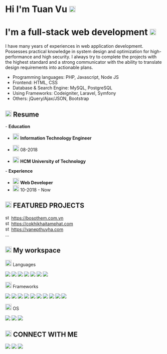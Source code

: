 # Hi I'm Tuan Vu <img class="emoji" alt="wave" height="20" width="20" src="https://github.githubassets.com/images/icons/emoji/unicode/1f44b.png">

# I'm a full-stack web development <img class="emoji" alt="man_technologist" height="20" width="20" src="https://github.githubassets.com/images/icons/emoji/unicode/1f468-1f4bb.png">

I have many years of experiences in web application development. Possesses practical knowledge in system design and optimization for high-performance and high security. I always try to complete the projects with the highest standard and a strong communicator with the ability to translate design requirements into actionable plans.

- Programming languages: PHP, Javascript, Node JS
- Frontend: HTML, CSS
- Database & Search Engine: MySQL, PostgreSQL
- Using Frameworks: Codeigniter, Laravel, Symfony
- Others: jQuery/Ajax/JSON, Bootstrap

<h2><img class="emoji" alt="page_with_curl" height="20" width="20" src="https://github.githubassets.com/images/icons/emoji/unicode/1f4c3.png"> Resume</h2>
<p>
- <strong>Education</strong><br>

- <img class="emoji" alt="book" height="20" width="20" src="https://github.githubassets.com/images/icons/emoji/unicode/1f4d6.png"> <strong>Information Technology Engineer</strong><br>

- <img class="emoji" alt="calendar" height="20" width="20" src="https://github.githubassets.com/images/icons/emoji/unicode/1f4c6.png"> 08-2018<br>

- <img class="emoji" alt="books" height="20" width="20" src="https://github.githubassets.com/images/icons/emoji/unicode/1f4da.png"> <strong>HCM University of Technology </strong><br>

</p>
<p>
  - <strong>Experience</strong><br>

- <img class="emoji" alt="man_technologist" height="20" width="20" src="https://github.githubassets.com/images/icons/emoji/unicode/1f468-1f4bb.png"> <strong>Web Developer</strong><br>
- <img class="emoji" alt="calendar" height="20" width="20" src="https://github.githubassets.com/images/icons/emoji/unicode/1f4c6.png"> 10-2018 - Now<br>
</p>

<h2><img class="emoji" alt="star" height="20" width="20" src="https://github.githubassets.com/images/icons/emoji/unicode/2b50.png"> FEATURED PROJECTS</h2>
  <p><img class="emoji" alt="star" height="15" width="15" src="https://github.githubassets.com/images/icons/emoji/unicode/1f310.png"> <a href="https://bosothem.com.vn">https://bosothem.com.vn</a>
  <br><img class="emoji" alt="star" height="15" width="15" src="https://github.githubassets.com/images/icons/emoji/unicode/1f310.png"> <a href="https://cokhikhaitamphat.com">https://cokhikhaitamphat.com</a>
<!--   <br> <img class="emoji" alt="star" height="15" width="15" src="https://github.githubassets.com/images/icons/emoji/unicode/1f310.png"> <a href="https://vieclammiennam.vn">https://vieclammiennam.vn</a> -->
<!--   <br> <img class="emoji" alt="star" height="15" width="15" src="https://github.githubassets.com/images/icons/emoji/unicode/1f310.png"> <a href="https://daphongthuytotam.com">https://daphongthuytotam.com</a> -->
  <br> <img class="emoji" alt="star" height="15" width="15" src="https://github.githubassets.com/images/icons/emoji/unicode/1f310.png"> <a href="https://vanepthuyha.com">https://vanepthuyha.com</a>
  <br/> ...
  </p>

<h2><img class="emoji" alt="computer" height="20" width="20" src="https://github.githubassets.com/images/icons/emoji/unicode/1f4bb.png"> My workspace</h2>
 <img class="emoji" alt="woman_technologist" height="20" width="20" src="https://github.githubassets.com/images/icons/emoji/unicode/1f469-1f4bb.png"> Languages
  <p>
    <img src="https://img.shields.io/badge/PHP-777BB4?style=for-the-badge&logo=php&logoColor=white">
    <img src="https://img.shields.io/badge/json-5E5C5C?style=for-the-badge&logo=json&logoColor=white">
    <img src="https://img.shields.io/badge/MySQL-005C84?style=for-the-badge&logo=mysql&logoColor=white">
    <img src="https://img.shields.io/badge/CSS3-1572B6?style=for-the-badge&logo=css3&logoColor=white">
    <img src="https://img.shields.io/badge/HTML5-E34F26?style=for-the-badge&logo=html5&logoColor=white">
    <img src="https://img.shields.io/badge/JavaScript-323330?style=for-the-badge&logo=javascript&logoColor=F7DF1E">
    <img src="https://img.shields.io/badge/Node.js-43853D?style=for-the-badge&logo=node.js&logoColor=white">
  </p>
  <img class="emoji" alt="rocket" height="20" width="20" src="https://github.githubassets.com/images/icons/emoji/unicode/1f680.png"> Frameworks
  <p>
  <img src="https://img.shields.io/badge/Laravel-FF2D20?style=for-the-badge&logo=laravel&logoColor=white">
    <img src="https://img.shields.io/badge/Symfony-000000?style=for-the-badge&logo=Symfony&logoColor=white">
    <img src="https://img.shields.io/badge/Codeigniter-EF4223?style=for-the-badge&logo=codeigniter&logoColor=white">
    <img src="https://img.shields.io/badge/Bootstrap-563D7C?style=for-the-badge&logo=bootstrap&logoColor=white">
    <img src="https://img.shields.io/badge/jQuery-0769AD?style=for-the-badge&logo=jquery&logoColor=white">
    <img src="https://img.shields.io/badge/Node.js-339933?style=for-the-badge&logo=nodedotjs&logoColor=white">
    <img src="https://img.shields.io/badge/npm-CB3837?style=for-the-badge&logo=npm&logoColor=white">
    <img src="https://img.shields.io/badge/Postman-FF6C37?style=for-the-badge&logo=Postman&logoColor=white">
    <img src="https://img.shields.io/badge/Selenium-43B02A?style=for-the-badge&logo=Selenium&logoColor=white">
  <img src="https://img.shields.io/badge/Xampp-F37623?style=for-the-badge&logo=xampp&logoColor=white">
  </p>
  <img class="emoji" alt="computer" height="20" width="20" src="https://github.githubassets.com/images/icons/emoji/unicode/1f4bb.png"> OS
  <p>
 <img src="https://img.shields.io/badge/Ubuntu-E95420?style=for-the-badge&logo=ubuntu&logoColor=white">
<img src="https://img.shields.io/badge/Windows-0078D6?style=for-the-badge&logo=windows&logoColor=white">
  <img src="https://img.shields.io/badge/mac%20os-000000?style=for-the-badge&logo=apple&logoColor=white">
 </p>
  <h2><img class="emoji" alt="iphone" height="20" width="20" src="https://github.githubassets.com/images/icons/emoji/unicode/1f4f1.png"> CONNECT WITH ME</h2>
<p>
  <a href="https://www.linkedin.com/in/anh-tu%E1%BA%A5n-v%C5%A9-424998235/" target="_blank" rel="nofollow"><img src="https://img.shields.io/badge/LinkedIn-0077B5?style=for-the-badge&logo=linkedin&logoColor=white" style="max-width: 100%;"></a>
  <a href="mailto:vuanhtuan3113@gmail.com"><img src="https://img.shields.io/badge/Gmail-D14836?style=for-the-badge&amp;logo=gmail&amp;logoColor=white" style="max-width: 100%;"></a>
  <a href="https://www.facebook.com/vuanhtuan3101" target="_blank"><img src="https://img.shields.io/badge/Facebook-1877F2?style=for-the-badge&logo=facebook&logoColor=white" style="max-width: 100%;"></a></p>

